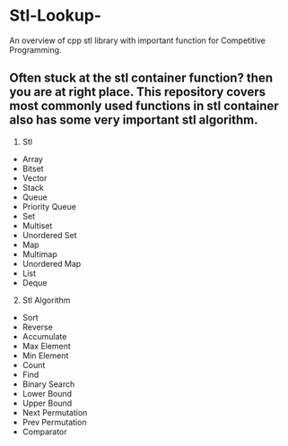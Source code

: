 # Stl-Lookup-
An overview of cpp stl library with important function for Competitive Programming.

## Often stuck at the stl container function? then you are at right place. This repository covers most commonly used functions in stl container also has some very important stl algorithm.

1. Stl
  * Array
  * Bitset
  * Vector
  * Stack
  * Queue
  * Priority Queue
  * Set
  * Multiset 
  * Unordered Set
  * Map 
  * Multimap
  * Unordered Map
  * List
  * Deque
2. Stl Algorithm
  * Sort
  * Reverse
  * Accumulate
  * Max Element
  * Min Element
  * Count 
  * Find
  * Binary Search 
  * Lower Bound
  * Upper Bound 
  * Next Permutation
  * Prev Permutation
  * Comparator
